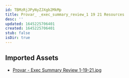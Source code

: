 ```yaml
---
id: TBMzRjJPyNyZJXgb2MkMp
title: Provar_ _exec_summary_review_1 19 21 Resources
desc: ''
updated: 1645225706401
created: 1645225706401
stub: false
isDir: true
---
```

## Imported Assets
- [Provar - Exec Summary Review 1-19-21.jpg](/assets/provar---exec-summary-review-1-19-21.jpg)
